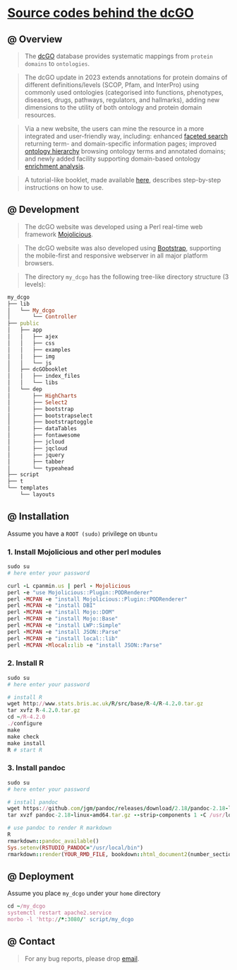# [Source codes behind the dcGO](https://github.com/hfang-bristol/dcGO)

## @ Overview

> The [dcGO](http://www.protdomainonto.pro/dcGO) database provides systematic mappings from `protein domains` to `ontologies`.

> The dcGO update in 2023 extends annotations for protein domains of different definitions/levels (SCOP, Pfam, and InterPro) using commonly used ontologies (categorised into functions, phenotypes, diseases, drugs, pathways, regulators, and hallmarks), adding new dimensions to the utility of both ontology and protein domain resources.

> Via a new website, the users can mine the resource in a more integrated and user-friendly way, including: enhanced [faceted search](http://www.protdomainonto.pro:3080/dcGO) returning term- and domain-specific information pages; improved [ontology hierarchy](http://www.protdomainonto.pro:3080/dcGO/hie) browsing ontology terms and annotated domains; and newly added facility supporting domain-based ontology [enrichment analysis](http://www.protdomainonto.pro:3080/dcGO/enrichment).

>  A tutorial-like booklet, made available [here](http://www.protdomainonto.pro:3080/dcGObooklet/index.html), describes step-by-step instructions on how to use.

## @ Development

> The dcGO website was developed using a Perl real-time web framework [Mojolicious](https://www.mojolicious.org).

> The dcGO website was also developed using [Bootstrap](https://getbootstrap.com), supporting the mobile-first and responsive webserver in all major platform browsers.

> The directory `my_dcgo` has the following tree-like directory structure (3 levels):
```ruby
my_dcgo
├── lib
│   └── My_dcgo
│       └── Controller
├── public
│   ├── app
│   │   ├── ajex
│   │   ├── css
│   │   ├── examples
│   │   ├── img
│   │   └── js
│   ├── dcGObooklet
│   │   ├── index_files
│   │   └── libs
│   └── dep
│       ├── HighCharts
│       ├── Select2
│       ├── bootstrap
│       ├── bootstrapselect
│       ├── bootstraptoggle
│       ├── dataTables
│       ├── fontawesome
│       ├── jcloud
│       ├── jqcloud
│       ├── jquery
│       ├── tabber
│       └── typeahead
├── script
├── t
└── templates
    └── layouts
```


## @ Installation

Assume you have a `ROOT (sudo)` privilege on `Ubuntu`

### 1. Install Mojolicious and other perl modules

```ruby
sudo su
# here enter your password

curl -L cpanmin.us | perl - Mojolicious
perl -e "use Mojolicious::Plugin::PODRenderer"
perl -MCPAN -e "install Mojolicious::Plugin::PODRenderer"
perl -MCPAN -e "install DBI"
perl -MCPAN -e "install Mojo::DOM"
perl -MCPAN -e "install Mojo::Base"
perl -MCPAN -e "install LWP::Simple"
perl -MCPAN -e "install JSON::Parse"
perl -MCPAN -e "install local::lib"
perl -MCPAN -Mlocal::lib -e "install JSON::Parse"
```

### 2. Install R

```ruby
sudo su
# here enter your password

# install R
wget http://www.stats.bris.ac.uk/R/src/base/R-4/R-4.2.0.tar.gz
tar xvfz R-4.2.0.tar.gz
cd ~/R-4.2.0
./configure
make
make check
make install
R # start R
```

### 3. Install pandoc

```ruby
sudo su
# here enter your password

# install pandoc
wget https://github.com/jgm/pandoc/releases/download/2.18/pandoc-2.18-linux-amd64.tar.gz
tar xvzf pandoc-2.18-linux-amd64.tar.gz --strip-components 1 -C /usr/local/

# use pandoc to render R markdown
R
rmarkdown::pandoc_available()
Sys.setenv(RSTUDIO_PANDOC="/usr/local/bin")
rmarkdown::render(YOUR_RMD_FILE, bookdown::html_document2(number_sections=F, theme="readable", hightlight="default"))
```


## @ Deployment

Assume you place `my_dcgo` under your `home` directory

```ruby
cd ~/my_dcgo
systemctl restart apache2.service
morbo -l 'http://*:3080/' script/my_dcgo
```

## @ Contact

> For any bug reports, please drop [email](mailto:fh12355@rjh.com.cn).


